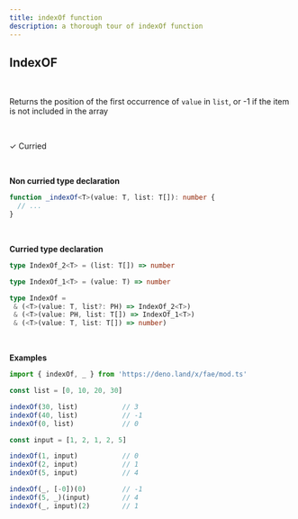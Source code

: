 ```yaml
---
title: indexOf function
description: a thorough tour of indexOf function
---
```


## IndexOF

<br>

Returns the position of the first occurrence of `value` in `list`, or -1 if the item is not included in the array

<br>

&check; Curried

<br>

**Non curried type declaration**
```typescript
function _indexOf<T>(value: T, list: T[]): number {
  // ...
}
```
<br>

**Curried type declaration**

```typescript
type IndexOf_2<T> = (list: T[]) => number

type IndexOf_1<T> = (value: T) => number

type IndexOf =
 & (<T>(value: T, list?: PH) => IndexOf_2<T>)
 & (<T>(value: PH, list: T[]) => IndexOf_1<T>)
 & (<T>(value: T, list: T[]) => number)
```

<br>

**Examples**
```typescript
import { indexOf, _ } from 'https://deno.land/x/fae/mod.ts'

const list = [0, 10, 20, 30]

indexOf(30, list)           // 3
indexOf(40, list)           // -1
indexOf(0, list)            // 0

const input = [1, 2, 1, 2, 5]

indexOf(1, input)           // 0
indexOf(2, input)           // 1
indexOf(5, input)           // 4

indexOf(_, [-0])(0)         // -1
indexOf(5, _)(input)        // 4
indexOf(_, input)(2)        // 1
```